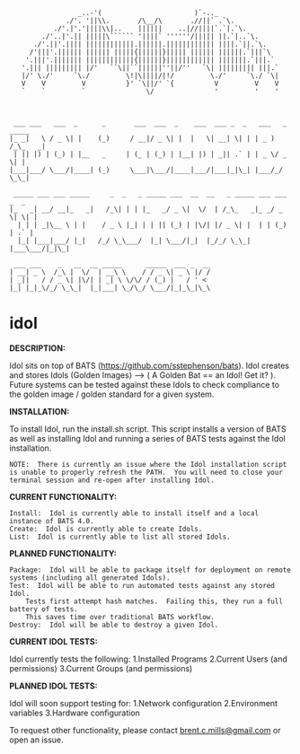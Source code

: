 


                     _..-'(                       )`-.._
                  ./'. '||\\.       /\__/\       .//||` .`\.
               ./'.|'.'||||\\|..    ||||||    ..|//||||`.`|.`\.
            ./'..|'.|| |||||\`````` '||||` ''''''/||||| ||.`|..`\.       
          ./'.||'.|||| ||||||||||||.||||||.|||||||||||| ||||.`||.`\.     
         /'|||'.|||||| |||||| |||||{||||||}||||| |||||| ||||||.`|||`\    
        '.|||'.||||||| ||||||||||||{||||||}|||||||||||| |||||||.`|||.`  
       '.||| ||||||||| |/'   ``\||``||||||''||/''   `\| ||||||||| |||.`
       |/' \./'     `\./         \!|\||||/|!/         \./'     `\./ `\|  
       V    V         V          }' `\||/' `{          V         V    V
       `    `         `               \/               '         '    '



	 ___ ___   ___  _      _       ___  ___  _    ___  ___ _  _   ___   _ _____ 
	|_ _|   \ / _ \| |    (_)     / __|/ _ \| |  |   \| __| \| | | _ ) /_\_   _|
	 | || |) | (_) | |__   _     | (_ | (_) | |__| |) | _|| .` | | _ \/ _ \| |  
	|___|___/ \___/|____| (_)     \___|\___/|____|___/|___|_|\_| |___/_/ \_\_|  
	                                                                            
	 _____ ___ ___ _____     _  _   _ _____ ___  __  __   _ _____ ___ ___  _  _ 
	|_   _| __/ __|_   _|   /_\| | | |_   _/ _ \|  \/  | /_\_   _|_ _/ _ \| \| |
	  | | | _|\__ \ | |    / _ \ |_| | | || (_) | |\/| |/ _ \| |  | | (_) | .` |
	  |_| |___|___/ |_|   /_/ \_\___/  |_| \___/|_|  |_/_/ \_\_| |___\___/|_|\_|
	                                                                            
	 ___ ___    _   __  __ _____      _____  ___ _  __
	| __| _ \  /_\ |  \/  | __\ \    / / _ \| _ \ |/ /
	| _||   / / _ \| |\/| | _| \ \/\/ / (_) |   / ' < 
	|_| |_|_\/_/ \_\_|  |_|___| \_/\_/ \___/|_|_\_|\_\

idol
====


**DESCRIPTION:**

Idol sits on top of BATS (https://github.com/sstephenson/bats).  Idol creates and stores Idols (Golden Images) --> ( A Golden Bat == an Idol!  Get it? ).  Future systems can be tested against these Idols to check compliance to the golden image / golden standard for a given system.


**INSTALLATION:**

To install Idol, run the install.sh script.  This script installs a version of BATS as well as installing Idol and running a series of BATS tests against the Idol installation.

	NOTE:  There is currently an issue where the Idol installation script is unable to properly refresh the PATH.  You will need to close your terminal session and re-open after installing Idol.

**CURRENT FUNCTIONALITY:**

	Install:  Idol is currently able to install itself and a local instance of BATS 4.0.
	Create:  Idol is currently able to create Idols.  
	List:  Idol is currently able to list all stored Idols.
	
**PLANNED FUNCTIONALITY:**

	Package:  Idol will be able to package itself for deployment on remote systems (including all generated Idols).
	Test:  Idol will be able to run automated tests against any stored Idol.
		Tests first attempt hash matches.  Failing this, they run a full battery of tests.  
		This saves time over traditional BATS workflow.
	Destroy:  Idol will be able to destroy a given Idol.

**CURRENT IDOL TESTS:**

  Idol currently tests the following:
	1.Installed Programs
	2.Current Users (and permissions)
	3.Current Groups (and permissions)

**PLANNED IDOL TESTS:**

  Idol will soon support testing for:
	1.Network configuration
	2.Environment variables
	3.Hardware configuration

To request other functionality, please contact brent.c.mills@gmail.com or open an issue.

